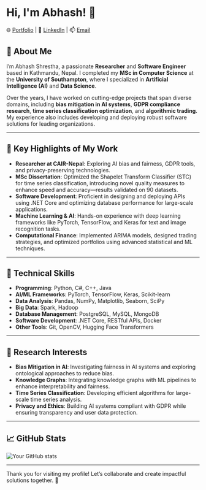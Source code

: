 # Hi, I'm Abhash! 👋

🌐 [Portfolio](https://abhash297.github.io/abhash_portfolio/)  |  💼 [LinkedIn](https://linkedin.com/in/abhash-shrestha-13766917a/)  |  📫 [Email](mailto:abhashsth@gmail.com)

## 🌟 About Me
I’m Abhash Shrestha, a passionate **Researcher** and **Software Engineer** based in Kathmandu, Nepal. I completed my **MSc in Computer Science** at the **University of Southampton**, where I specialized in **Artificial Intelligence (AI)** and **Data Science**.

Over the years, I have worked on cutting-edge projects that span diverse domains, including **bias mitigation in AI systems**, **GDPR compliance research**, **time series classification optimization**, and **algorithmic trading**. My experience also includes developing and deploying robust software solutions for leading organizations.

---

## 🚀 Key Highlights of My Work
- **Researcher at CAIR-Nepal**: Exploring AI bias and fairness, GDPR tools, and privacy-preserving technologies.
- **MSc Dissertation**: Optimized the Shapelet Transform Classifier (STC) for time series classification, introducing novel quality measures to enhance speed and accuracy—results validated on 90 datasets.
- **Software Development**: Proficient in designing and deploying APIs using .NET Core and optimizing database performance for large-scale applications.
- **Machine Learning & AI**: Hands-on experience with deep learning frameworks like PyTorch, TensorFlow, and Keras for text and image recognition tasks.
- **Computational Finance**: Implemented ARIMA models, designed trading strategies, and optimized portfolios using advanced statistical and ML techniques.

---

## 🔧 Technical Skills
- **Programming**: Python, C#, C++, Java
- **AI/ML Frameworks**: PyTorch, TensorFlow, Keras, Scikit-learn
- **Data Analysis**: Pandas, NumPy, Matplotlib, Seaborn, SciPy
- **Big Data**: Spark, Hadoop
- **Database Management**: PostgreSQL, MySQL, MongoDB
- **Software Development**: .NET Core, RESTful APIs, Docker
- **Other Tools**: Git, OpenCV, Hugging Face Transformers

---

## 🌱 Research Interests
- **Bias Mitigation in AI**: Investigating fairness in AI systems and exploring ontological approaches to reduce bias.
- **Knowledge Graphs**: Integrating knowledge graphs with ML pipelines to enhance interpretability and fairness.
- **Time Series Classification**: Developing efficient algorithms for large-scale time series analysis.
- **Privacy and Ethics**: Building AI systems compliant with GDPR while ensuring transparency and user data protection.

---

## 📈 GitHub Stats
![Your GitHub stats](https://github-readme-stats.vercel.app/api?username=Abhash297&show_icons=true&theme=radical)

---

Thank you for visiting my profile! Let’s collaborate and create impactful solutions together. 🚀

